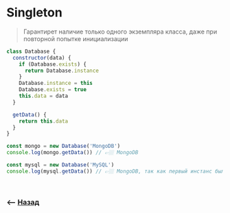 # Singleton
> Гарантирет наличие только одного экземпляра класса, даже при повторной попытке инициализации

```javascript
class Database {
  constructor(data) {
    if (Database.exists) {
      return Database.instance
    }
    Database.instance = this
    Database.exists = true
    this.data = data
  }

  getData() {
    return this.data
  }
}

const mongo = new Database('MongoDB')
console.log(mongo.getData()) // 👉🏼 MongoDB

const mysql = new Database('MySQL')
console.log(mysql.getData()) // 👉🏼 MongoDB, так как первый инстанс был сохранен, и при повторной инициализации вернеться первый инстанс 
```

<br>

### ⟵ **<a href="../../readme.md">Назад</a>**